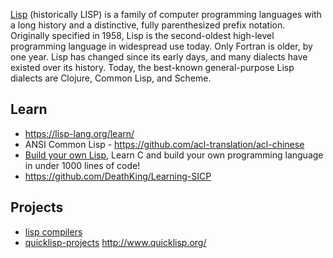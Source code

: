 [Lisp](https://en.wikipedia.org/wiki/Lisp_(programming_language)) (historically LISP) is a family of computer programming languages with a long history and a distinctive, fully parenthesized prefix notation. Originally specified in 1958, Lisp is the second-oldest high-level programming language in widespread use today. Only Fortran is older, by one year. Lisp has changed since its early days, and many dialects have existed over its history. Today, the best-known general-purpose Lisp dialects are Clojure, Common Lisp, and Scheme.



## Learn
- https://lisp-lang.org/learn/
- ANSI Common Lisp - https://github.com/acl-translation/acl-chinese
- [Build your own Lisp](https://github.com/orangeduck/BuildYourOwnLisp), Learn C and build your own programming language in under 1000 lines of code!
- https://github.com/DeathKing/Learning-SICP



## Projects
- [lisp compilers](compiler#lisp)
- [quicklisp-projects](https://github.com/quicklisp/quicklisp-projects) http://www.quicklisp.org/

